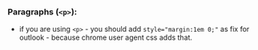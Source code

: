 ### Paragraphs (`<p>`):
- if you are using `<p>` - you should add `style="margin:1em 0;"` as fix for outlook - because chrome user agent css adds that.